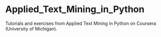# Applied_Text_Mining_in_Python
Tutorials and exercises from Applied Text Mining in Python on Coursera (University of Michigan).
